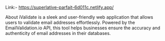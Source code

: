 Link:- https://superlative-parfait-6d011c.netlify.app/


About
iValidate is a sleek and user-friendly web application that allows users to validate email addresses effortlessly. Powered by the EmailValidation.io API, this tool helps businesses ensure the accuracy and authenticity of email addresses in their databases.
